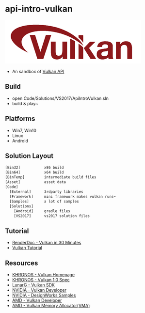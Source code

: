 # api-intro-vulkan

![](Asset/vulkan-logo.png)

 * An sandbox of [Vulkan API][1]


## Build

 * open Code/Solutions/VS2017/ApiIntroVulkan.sln
 * build & play~


## Platforms

 * Win7, Win10
 * Linux
 * Android


## Solution Layout

```
[Bin32]           x86 build
[Bin64]           x64 build
[BinTemp]         intermediate build files
[Asset]           asset data
[Code]
  [External]      3rdparty libraries
  [Framework]     mini framework makes vulkan runs~
  [Samples]       a lot of samples
  [Solutions]
    [Android]     gradle files
    [VS2017]      vs2017 solution files
```


## Tutorial

 * [RenderDoc - Vulkan in 30 Minutes][10]
 * [Vulkan Tutorial][7]


## Resources

 * [KHRONOS - Vulkan Homepage][8]
 * [KHRONOS - Vulkan 1.0 Spec][9]
 * [LunarG - Vulkan SDK][6]
 * [NVIDIA - Vulkan Developer][2]
 * [NVIDIA - DesignWorks Samples][5]
 * [AMD - Vulkan Developer][3]
 * [AMD - Vulkan Memory Allocator(VMA)][4]


[1]:https://www.khronos.org/vulkan/
[2]:https://developer.nvidia.com/Vulkan
[3]:https://gpuopen.com/vulkan/
[4]:https://gpuopen.com/vulkan-memory-allocator/
[5]:https://github.com/nvpro-samples
[6]:https://www.lunarg.com/vulkan-sdk/
[7]:https://vulkan-tutorial.com/
[8]:https://www.khronos.org/vulkan/
[9]:https://www.khronos.org/registry/vulkan/specs/1.0/html/
[10]:https://renderdoc.org/vulkan-in-30-minutes.html
